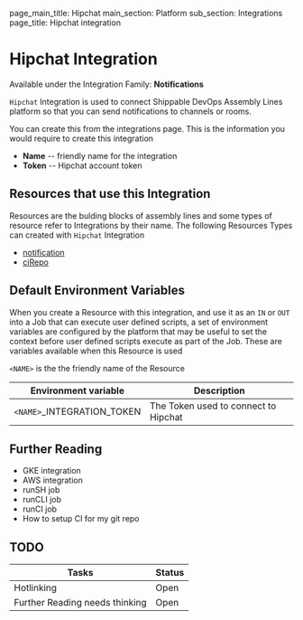 page_main_title: Hipchat
main_section: Platform
sub_section: Integrations
page_title: Hipchat integration

# Hipchat Integration

Available under the Integration Family: **Notifications**

`Hipchat` Integration is used to connect Shippable DevOps Assembly Lines platform so that you can send notifications to channels or rooms. 

You can create this from the integrations page. This is the information you would require to create this integration

* **Name** -- friendly name for the integration
* **Token** -- Hipchat account token

## Resources that use this Integration
Resources are the bulding blocks of assembly lines and some types of resource refer to Integrations by their name. The following Resources Types can created with `Hipchat` Integration 

* [notification]()
* [ciRepo]()

## Default Environment Variables
When you create a Resource with this integration, and use it as an `IN` or `OUT` into a Job that can execute user defined scripts, a set of environment variables are configured by the platform that may be useful to set the context before user defined scripts execute as part of the Job. These are variables available when this Resource is used

`<NAME>` is the the friendly name of the Resource

| Environment variable						| Description                         |
| ------------- 								|------------------------------------ |
| `<NAME>`\_INTEGRATION\_TOKEN			| The Token used to connect to Hipchat |

## Further Reading
* GKE integration
* AWS integration
* runSH job
* runCLI job
* runCI job
* How to setup CI for my git repo

## TODO
| Tasks   |      Status    |
|----------|-------------|
| Hotlinking |  Open |
| Further Reading needs thinking|  Open |

